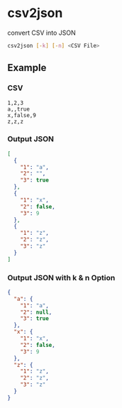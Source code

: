 # csv2json

convert CSV into JSON

```sh
csv2json [-k] [-n] <CSV File>
```

## Example

### CSV

```csv
1,2,3
a,,true
x,false,9
z,z,z

```

### Output JSON

```json
[
  {
    "1": "a",
    "2": "",
    "3": true
  },
  {
    "1": "x",
    "2": false,
    "3": 9
  },
  {
    "1": "z",
    "2": "z",
    "3": "z"
  }
]
```

### Output JSON with k & n Option

```json
{
  "a": {
    "1": "a",
    "2": null,
    "3": true
  },
  "x": {
    "1": "x",
    "2": false,
    "3": 9
  },
  "z": {
    "1": "z",
    "2": "z",
    "3": "z"
  }
}
```

